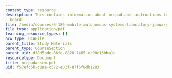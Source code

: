 ```yaml
---
content_type: resource
description: This contains information about orcpad and instructions to complete the
  board.
file: /media/courses/6-186-mobile-autonomous-systems-laboratory-january-iap-2005/f57efc5bc8aec572e03f87f6f0db1283_orcpadassem.pdf
file_type: application/pdf
learning_resource_types: []
ocw_type: OCWFile
parent_title: Study Materials
parent_type: CourseSection
parent_uid: df8d5ade-86fe-8828-7465-ec98c13bba1c
resourcetype: Document
title: orcpadassem.pdf
uid: f57efc5b-c8ae-c572-e03f-87f6f0db1283
---
```

